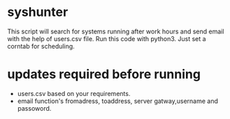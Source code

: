 # syshunter
This script will search for systems running after work hours and send email with the help of users.csv file.
Run this code with python3.
Just set a corntab for scheduling.

# updates required before running
* users.csv based on your requirements.
* email function's fromadress, toaddress, server gatway,username and passoword.
